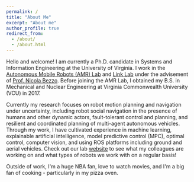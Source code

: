 ```yaml
---
permalink: /
title: "About Me"
excerpt: "About me"
author_profile: true
redirect_from: 
  - /about/
  - /about.html
---
```


Hello and welcome! I am currently a Ph.D. candidate in Systems and Information Engineering at the University of Virginia. I work in the [Autonomous Mobile Robots (AMR) Lab](https://www.bezzorobotics.com/) and [Link Lab](https://engineering.virginia.edu/link-lab) under the advisement of [Prof. Nicola Bezzo](https://engineering.virginia.edu/faculty/nicola-bezzo). Before joining the AMR Lab, I obtained my B.S. in Mechanical and Nuclear Engineering at Virginia Commonwealth University (VCU) in 2017.

Currently my research focuses on robot motion planning and navigation under uncertainty, including robot social navigation in the presence of humans and other dynamic actors, fault-tolerant control and planning, and resilient and coordinated planning of multi-agent autonomous vehicles. Through my work, I have cultivated experience in machine learning, explainable artificial intelligence, model predictive control (MPC), optimal control, computer vision, and using ROS platforms including ground and aerial vehicles. Check out our lab [website](https://www.bezzorobotics.com/) to see what my colleagues are working on and what types of robots we work with on a regular basis!

Outside of work, I'm a huge NBA fan, love to watch movies, and I'm a big fan of cooking - particularly in my pizza oven.


